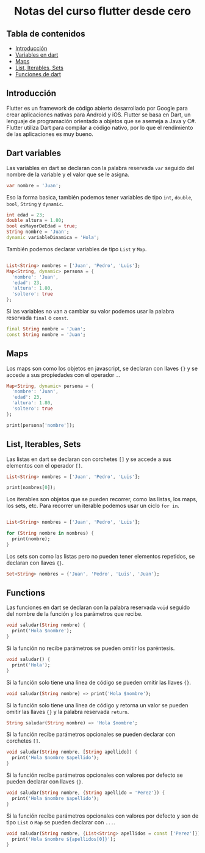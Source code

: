 <h1 align="center">Notas del curso flutter desde cero</h1>

## Tabla de contenidos

- [Introducción](#introducción)
- [Variables en dart](#dart-variables)
- [Maps](#maps)
- [List, Iterables, Sets](#list-iterables-sets)
- [Funciones de dart](#functions)

## Introducción

Flutter es un framework de código abierto desarrollado por Google para crear aplicaciones nativas para Android y iOS. Flutter se basa en Dart, un lenguaje de programación orientado a objetos que se asemeja a Java y C#. Flutter utiliza Dart para compilar a código nativo, por lo que el rendimiento de las aplicaciones es muy bueno.

## Dart variables

Las variables en dart se declaran con la palabra reservada `var` seguido del nombre de la variable y el valor que se le asigna.

```dart
var nombre = 'Juan';
```

Eso la forma basica, también podemos tener variables de tipo `int`, `double`, `bool`, `String` y `dynamic`.

```dart
int edad = 23;
double altura = 1.80;
bool esMayorDeEdad = true;
String nombre = 'Juan';
dynamic variableDinamica = 'Hola';
```

También podemos declarar variables de tipo `List` y `Map`.

```dart

List<String> nombres = ['Juan', 'Pedro', 'Luis'];
Map<String, dynamic> persona = {
  'nombre': 'Juan',
  'edad': 23,
  'altura': 1.80,
  'soltero': true
};
```

Si las variables no van a cambiar su valor podemos usar la palabra reservada `final` o `const`.

```dart
final String nombre = 'Juan';
const String nombre = 'Juan';
```

## Maps

Los maps son como los objetos en javascript, se declaran con llaves `{}` y se accede a sus propiedades con el operador `.`.

```dart
Map<String, dynamic> persona = {
  'nombre': 'Juan',
  'edad': 23,
  'altura': 1.80,
  'soltero': true
};

print(persona['nombre']);
```

## List, Iterables, Sets

Las listas en dart se declaran con corchetes `[]` y se accede a sus elementos con el operador `[]`.

```dart
List<String> nombres = ['Juan', 'Pedro', 'Luis'];

print(nombres[0]);
```

Los iterables son objetos que se pueden recorrer, como las listas, los maps, los sets, etc. Para recorrer un iterable podemos usar un ciclo `for in`.

```dart

List<String> nombres = ['Juan', 'Pedro', 'Luis'];

for (String nombre in nombres) {
  print(nombre);
}
```

Los sets son como las listas pero no pueden tener elementos repetidos, se declaran con llaves `{}`.

```dart
Set<String> nombres = {'Juan', 'Pedro', 'Luis', 'Juan'};
```

## Functions

Las funciones en dart se declaran con la palabra reservada `void` seguido del nombre de la función y los parámetros que recibe.

```dart
void saludar(String nombre) {
  print('Hola $nombre');
}
```

Si la función no recibe parámetros se pueden omitir los paréntesis.

```dart
void saludar() {
  print('Hola');
}
```

Si la función solo tiene una línea de código se pueden omitir las llaves `{}`.

```dart
void saludar(String nombre) => print('Hola $nombre');
```

Si la función solo tiene una línea de código y retorna un valor se pueden omitir las llaves `{}` y la palabra reservada `return`.

```dart
String saludar(String nombre) => 'Hola $nombre';
```

Si la función recibe parámetros opcionales se pueden declarar con corchetes `[]`.

```dart
void saludar(String nombre, [String apellido]) {
  print('Hola $nombre $apellido');
}
```

Si la función recibe parámetros opcionales con valores por defecto se pueden declarar con llaves `{}`.

```dart
void saludar(String nombre, {String apellido = 'Perez'}) {
  print('Hola $nombre $apellido');
}
```

Si la función recibe parámetros opcionales con valores por defecto y son de tipo `List` o `Map` se pueden declarar con `...`.

```dart
void saludar(String nombre, {List<String> apellidos = const ['Perez']}) {
  print('Hola $nombre ${apellidos[0]}');
}
```
